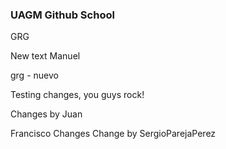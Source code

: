 ### UAGM Github School
GRG

New text Manuel

grg - nuevo

Testing changes, you guys rock!

Changes by Juan

Francisco Changes
Change by SergioParejaPerez